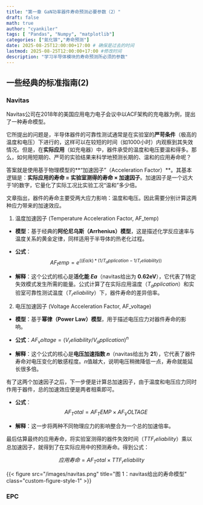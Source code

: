 ```yaml
---
title: "第一章 GaN功率器件寿命预测必要参数（2）"
draft: false
math: true
author: "cyankiler"
tags: [ "Pandas", "Numpy", "matplotlib"]
categories: ["氮化镓","寿命预测"]
date: 2025-08-25T12:00:00+17:00 # 确保是过去的时间
lastmod: 2025-08-25T12:00:00+17:00 #修改时间
description: "学习半导体模块的寿命预测所必须的参数"
---
```


## 一些经典的标准指南(2)

### Navitas

Navitas公司在2018年的美国应用电力电子会议中以ACF架构的充电器为例，提出了一种寿命模型。

它所提出的问题是，半导体器件的可靠性测试通常是在实验室的**严苛条件**（极高的温度和电压）下进行的，这样可以在较短的时间（如1000小时）内观察到其失效情况。但是，在**实际应用**（如充电器）中，器件承受的温度和电压要温和得多。那么，如何用短期的、严苛的实验结果来科学地预测长期的、温和的应用寿命呢？

答案就是使用基于物理模型的**“加速因子”（Acceleration Factor）**。其基本逻辑是：**实际应用的寿命 = 实验室测得的寿命 × 加速因子**。加速因子是一个远大于1的数字，它量化了实际工况比实验工况“温和”多少倍。

文章指出，器件的寿命主要受两大应力影响：温度和电压。因此需要分别计算这两种应力带来的加速效应。

1. 温度加速因子 (Temperature Acceleration Factor, AF_temp)

- **模型**：基于经典的**阿伦尼乌斯（Arrhenius）模型**，这是描述化学反应速率与温度关系的黄金定律，同样适用于半导体的热老化过程。

- **公式**：$$AF_temp = e ^ ((Ea/k) * (1/T_application - 1/T_reliability))$$

- **解释**：这个公式的核心是**活化能 $Ea$**（navitas给出为 **0.62eV**），它代表了特定失效模式发生所需的能量。公式计算了在实际应用温度（$T_application$）和实验室可靠性测试温度（$T_reliability$）下，器件寿命的差异倍率。

2. 电压加速因子 (Voltage Acceleration Factor, AF_voltage)

- **模型**：基于**幂律（Power Law）模型**，用于描述电压应力对器件寿命的影响。

- **公式**：$AF_voltage = (V_reliability / V_application)^n$

- **解释**：这个公式的核心是**电压加速指数 $n$**（navitas给出为 **21**），它代表了器件寿命对电压变化的敏感程度。$n$值越大，说明电压稍微降低一点，寿命就能延长很多倍。

有了这两个加速因子之后，下一步便是计算总加速因子，由于温度和电压应力同时作用于器件，总的加速效应便是两者相乘即可。

- **公式**：$$AF_Total = AF_TEMP × AF_VOLTAGE$$

- **解释**：这一步将两种不同物理应力的影响整合为一个总的加速倍率。

最后估算最终的应用寿命，将实验室测得的器件失效时间（$TTF_reliability$）乘以总加速因子，就得到了在实际应用中的预测寿命。得到公式：

$$应用寿命 = AF_Total × TTF_reliability$$

{{< figure src="/images/navitas.png" 
        title="图 1：navitas给出的寿命模型" 
        class="custom-figure-style-1" >}}

### EPC



